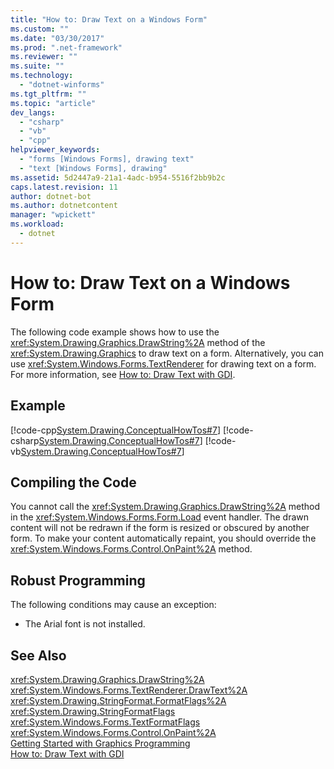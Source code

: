 ```yaml
---
title: "How to: Draw Text on a Windows Form"
ms.custom: ""
ms.date: "03/30/2017"
ms.prod: ".net-framework"
ms.reviewer: ""
ms.suite: ""
ms.technology: 
  - "dotnet-winforms"
ms.tgt_pltfrm: ""
ms.topic: "article"
dev_langs: 
  - "csharp"
  - "vb"
  - "cpp"
helpviewer_keywords: 
  - "forms [Windows Forms], drawing text"
  - "text [Windows Forms], drawing"
ms.assetid: 5d2447a9-21a1-4adc-b954-5516f2bb9b2c
caps.latest.revision: 11
author: dotnet-bot
ms.author: dotnetcontent
manager: "wpickett"
ms.workload: 
  - dotnet
---
```

# How to: Draw Text on a Windows Form
The following code example shows how to use the <xref:System.Drawing.Graphics.DrawString%2A> method of the <xref:System.Drawing.Graphics> to draw text on a form. Alternatively, you can use <xref:System.Windows.Forms.TextRenderer> for drawing text on a form. For more information, see [How to: Draw Text with GDI](../../../../docs/framework/winforms/advanced/how-to-draw-text-with-gdi.md).  
  
## Example  
 [!code-cpp[System.Drawing.ConceptualHowTos#7](../../../../samples/snippets/cpp/VS_Snippets_Winforms/System.Drawing.ConceptualHowTos/cpp/form1.cpp#7)]
 [!code-csharp[System.Drawing.ConceptualHowTos#7](../../../../samples/snippets/csharp/VS_Snippets_Winforms/System.Drawing.ConceptualHowTos/CS/form1.cs#7)]
 [!code-vb[System.Drawing.ConceptualHowTos#7](../../../../samples/snippets/visualbasic/VS_Snippets_Winforms/System.Drawing.ConceptualHowTos/VB/form1.vb#7)]  
  
## Compiling the Code  
 You cannot call the <xref:System.Drawing.Graphics.DrawString%2A> method in the <xref:System.Windows.Forms.Form.Load> event handler. The drawn content will not be redrawn if the form is resized or obscured by another form. To make your content automatically repaint, you should override the <xref:System.Windows.Forms.Control.OnPaint%2A> method.  
  
## Robust Programming  
 The following conditions may cause an exception:  
  
-   The Arial font is not installed.  
  
## See Also  
 <xref:System.Drawing.Graphics.DrawString%2A>  
 <xref:System.Windows.Forms.TextRenderer.DrawText%2A>  
 <xref:System.Drawing.StringFormat.FormatFlags%2A>  
 <xref:System.Drawing.StringFormatFlags>  
 <xref:System.Windows.Forms.TextFormatFlags>  
 <xref:System.Windows.Forms.Control.OnPaint%2A>  
 [Getting Started with Graphics Programming](../../../../docs/framework/winforms/advanced/getting-started-with-graphics-programming.md)  
 [How to: Draw Text with GDI](../../../../docs/framework/winforms/advanced/how-to-draw-text-with-gdi.md)
